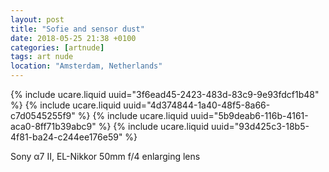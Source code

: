 ```yaml
---
layout: post
title: "Sofie and sensor dust"
date: 2018-05-25 21:38 +0100
categories: [artnude]
tags: art nude
location: "Amsterdam, Netherlands"
---
```


{% include ucare.liquid uuid="3f6ead45-2423-483d-83c9-9e93fdcf1b48" %}
{% include ucare.liquid uuid="4d374844-1a40-48f5-8a66-c7d0545255f9" %}
{% include ucare.liquid uuid="5b9deab6-116b-4161-aca0-8ff71b39abc9" %}
{% include ucare.liquid uuid="93d425c3-18b5-4f81-ba24-c244ee176e59" %}

Sony α7 II, EL-Nikkor 50mm f/4 enlarging lens